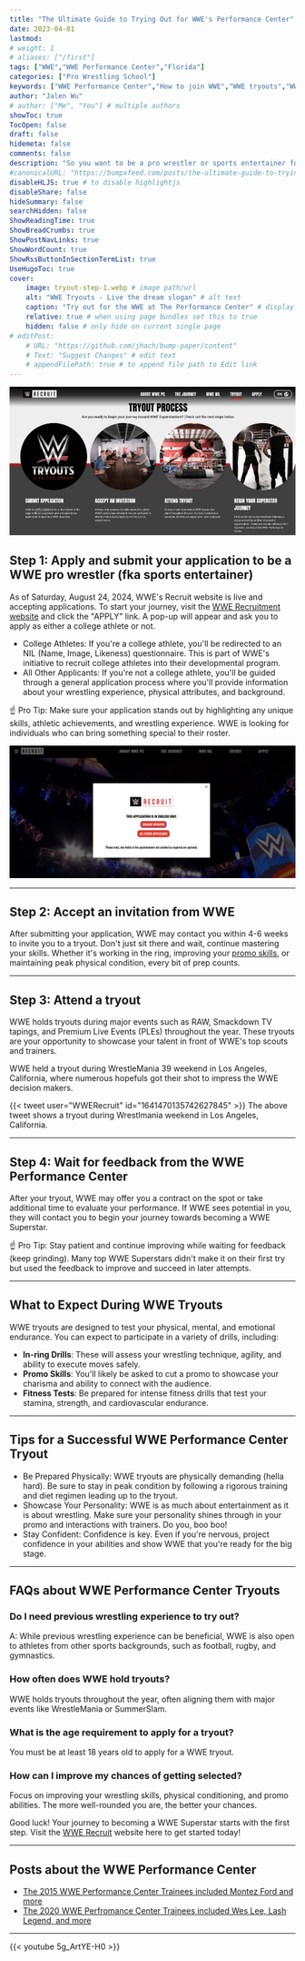 ```yaml
---
title: "The Ultimate Guide to Trying Out for WWE's Performance Center"
date: 2023-04-01
lastmod:
# weight: 1
# aliases: ["/first"]
tags: ["WWE","WWE Performance Center","Florida"]
categories: ["Pro Wrestling School"]
keywords: ["WWE Performance Center","How to join WWE","WWE tryouts","WWE training center","WWE recruitment","WWE application process","Become a WWE Superstar","WWE wrestling school","WWE Performance Center Orlando","WWE sports entertainer application"]
author: "Jalen Wu"
# author: ["Me", "You"] # multiple authors
showToc: true
TocOpen: false
draft: false
hidemeta: false
comments: false
description: "So you want to be a pro wrestler or sports entertainer for the biggest wrestling company in the world? WWE (World Wrestling Entertainment) offers a once in a lifetime opportunity to train at the world famous WWE Performance Center, located in Orlando, Florida. If you've ever dreamed of making it big in WWE, now is the time to take action. WWE is constantly on the lookout for fresh talent, and they've made it easier than ever to apply. Follow the steps below to kickstart your journey to becoming the next WWE Superstar!"
#canonicalURL: "https://bumpxfeed.com/posts/the-ultimate-guide-to-trying-out-for-wwes-performance-center/"
disableHLJS: true # to disable highlightjs
disableShare: false
hideSummary: false
searchHidden: false
ShowReadingTime: true
ShowBreadCrumbs: true
ShowPostNavLinks: true
ShowWordCount: true
ShowRssButtonInSectionTermList: true
UseHugoToc: true
cover:
    image: tryout-step-1.webp # image path/url
    alt: "WWE Tryouts - Live the dream slogan" # alt text
    caption: "Try out for the WWE at The Performance Center" # display caption under cover
    relative: true # when using page bundles set this to true
    hidden: false # only hide on current single page
# editPost:
    # URL: "https://github.com/jhach/bump-paper/content"
    # Text: "Suggest Changes" # edit text
    # appendFilePath: true # to append file path to Edit link
---
```


![WWE Performance Center training facility in Orlando, Florida.](4-steps-to-make-it-to-wwe.webp)

## Step 1: Apply and submit your application to be a WWE pro wrestler (fka sports entertainer)
As of Saturday, August 24, 2024, WWE's Recruit website is live and accepting applications. To start your journey, visit the [WWE Recruitment website](https://recruit.wwe.com/) and click the "APPLY" link. A pop-up will appear and ask you to apply as either a college athlete or not.

* College Athletes: If you're a college athlete, you'll be redirected to an NIL (Name, Image, Likeness) questionnaire. This is part of WWE's initiative to recruit college athletes into their developmental program.
* All Other Applicants: If you're not a college athlete, you'll be guided through a general application process where you'll provide information about your wrestling experience, physical attributes, and background.

☝️ Pro Tip: Make sure your application stands out by highlighting any unique skills, athletic achievements, and wrestling experience. WWE is looking for individuals who can bring something special to their roster.

![WWE Performance Center application page with options for college athletes and general applicants.](wwe-recruit-application.png)

---

## Step 2: Accept an invitation from WWE
After submitting your application, WWE may contact you within 4-6 weeks to invite you to a tryout. Don't just sit there and wait, continue mastering your skills. Whether it's working in the ring, improving your [promo skills](https://bumpxfeed.com/categories/promo/), or maintaining peak physical condition, every bit of prep counts.

---

## Step 3: Attend a tryout
WWE holds tryouts during major events such as RAW, Smackdown TV tapings, and Premium Live Events (PLEs) throughout the year. These tryouts are your opportunity to showcase your talent in front of WWE's top scouts and trainers.

WWE held a tryout during WrestleMania 39 weekend in Los Angeles, California, where numerous hopefuls got their shot to impress the WWE decision makers.

{{< tweet user="WWERecruit" id="1641470135742627845" >}}
The above tweet shows a tryout during Wrestlmania weekend in Los Angeles, California.

---

## Step 4: Wait for feedback from the WWE Performance Center
After your tryout, WWE may offer you a contract on the spot or take additional time to evaluate your performance. If WWE sees potential in you, they will contact you to begin your journey towards becoming a WWE Superstar.

☝️ Pro Tip: Stay patient and continue improving while waiting for feedback (keep grinding). Many top WWE Superstars didn't make it on their first try but used the feedback to improve and succeed in later attempts.

---

## What to Expect During WWE Tryouts
WWE tryouts are designed to test your physical, mental, and emotional endurance. You can expect to participate in a variety of drills, including: 

* **In-ring Drills**: These will assess your wrestling technique, agility, and ability to execute moves safely.
* **Promo Skills**: You'll likely be asked to cut a promo to showcase your charisma and ability to connect with the audience.
* **Fitness Tests**: Be prepared for intense fitness drills that test your stamina, strength, and cardiovascular endurance.

---

## Tips for a Successful WWE Performance Center Tryout 
* Be Prepared Physically: WWE tryouts are physically demanding (hella hard). Be sure to stay in peak condition by following a rigorous training and diet regimen leading up to the tryout.
* Showcase Your Personality: WWE is as much about entertainment as it is about wrestling. Make sure your personality shines through in your promo and interactions with trainers. Do you, boo boo!
* Stay Confident: Confidence is key. Even if you're nervous, project confidence in your abilities and show WWE that you're ready for the big stage.

---

## FAQs about WWE Performance Center Tryouts
### Do I need previous wrestling experience to try out?
A: While previous wrestling experience can be beneficial, WWE is also open to athletes from other sports backgrounds, such as football, rugby, and gymnastics.

### How often does WWE hold tryouts?
WWE holds tryouts throughout the year, often aligning them with major events like WrestleMania or SummerSlam.

### What is the age requirement to apply for a tryout?
You must be at least 18 years old to apply for a WWE tryout.

### How can I improve my chances of getting selected?
Focus on improving your wrestling skills, physical conditioning, and promo abilities. The more well-rounded you are, the better your chances.

Good luck! Your journey to becoming a WWE Superstar starts with the first step. Visit the [WWE Recruit](https://recruit.wwe.com/#!/tryout) website here to get started today!

---

## Posts about the WWE Performance Center
* [The 2015 WWE Performance Center Trainees included Montez Ford and more](../2015-wwe-performance-center-trainees-where-are-they-now/)
* [The 2020 WWE Perfromance Center Trainees included Wes Lee, Lash Legend, and more](../../2024/pre-pandemic-prospects-wwe-performance-centers-december-2020-trainee-class/)

---

{{< youtube 5g_ArtYE-H0 >}}